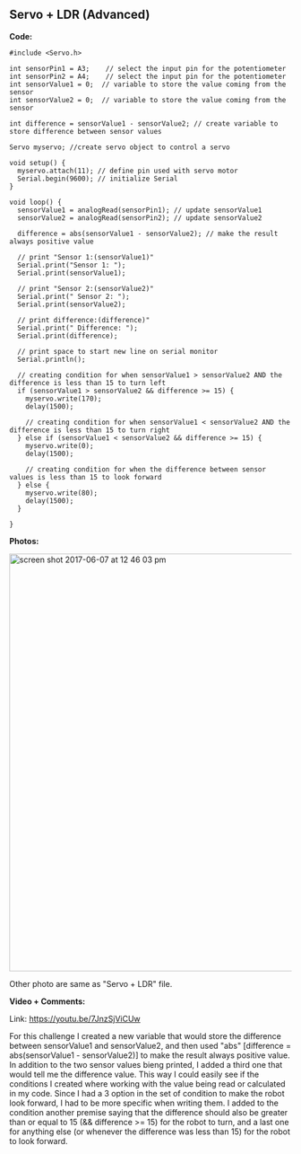 ## Servo + LDR (Advanced)

**Code:**

```
#include <Servo.h>

int sensorPin1 = A3;    // select the input pin for the potentiometer
int sensorPin2 = A4;    // select the input pin for the potentiometer
int sensorValue1 = 0;  // variable to store the value coming from the sensor
int sensorValue2 = 0;  // variable to store the value coming from the sensor

int difference = sensorValue1 - sensorValue2; // create variable to store difference between sensor values

Servo myservo; //create servo object to control a servo

void setup() {
  myservo.attach(11); // define pin used with servo motor
  Serial.begin(9600); // initialize Serial
}

void loop() {
  sensorValue1 = analogRead(sensorPin1); // update sensorValue1
  sensorValue2 = analogRead(sensorPin2); // update sensorValue2

  difference = abs(sensorValue1 - sensorValue2); // make the result always positive value

  // print "Sensor 1:(sensorValue1)"
  Serial.print("Sensor 1: ");
  Serial.print(sensorValue1);

  // print "Sensor 2:(sensorValue2)"
  Serial.print(" Sensor 2: ");
  Serial.print(sensorValue2);

  // print difference:(difference)"
  Serial.print(" Difference: ");
  Serial.print(difference);

  // print space to start new line on serial monitor
  Serial.println();

  // creating condition for when sensorValue1 > sensorValue2 AND the difference is less than 15 to turn left
  if (sensorValue1 > sensorValue2 && difference >= 15) {
    myservo.write(170);
    delay(1500);

    // creating condition for when sensorValue1 < sensorValue2 AND the difference is less than 15 to turn right
  } else if (sensorValue1 < sensorValue2 && difference >= 15) {
    myservo.write(0);
    delay(1500);

    // creating condition for when the difference between sensor values is less than 15 to look forward
  } else {
    myservo.write(80);
    delay(1500);
  }

}
```

**Photos:**

<img width="744" alt="screen shot 2017-06-07 at 12 46 03 pm" src="https://user-images.githubusercontent.com/28915361/26900342-b6c75efe-4b86-11e7-9e1d-38efef8a9fa6.png">

Other photo are same as "Servo + LDR" file.

**Video + Comments:**

Link: https://youtu.be/7JnzSjViCUw  

For this challenge I created a new variable that would store the difference between sensorValue1 and sensorValue2, and then used "abs" [difference = abs(sensorValue1 - sensorValue2)] to make the result always positive value. In addition to the two sensor values bieng printed, I added a third one that would tell me the difference value. This way I could easily see if the conditions I created where working with the value being read or calculated in my code. Since I had a 3 option in the set of condition to make the robot look forward, I had to be more specific when writing them. I added to the condition another premise saying that the difference should also be greater than or equal to 15 (&& difference >= 15) for the robot to turn, and a last one for anything else (or whenever the difference was less than 15) for the robot to look forward.
